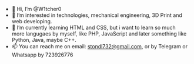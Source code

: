 - 👋 Hi, I’m @W1tcher0
- 👀 I’m interested in technologies, mechanical engineering, 3D Print and web developing.
- 🌱 I’m currently learning HTML and CSS, but i want to learn so much more langugaes by myself, like PHP, JavaScript and later something like Python, Java, maybe C++.
- 📫 You can reach me on email: stondl732@gmail.com, or by Telegram or Whatsapp by 723926776

<!---
W1tcher0/W1tcher0 is a ✨ special ✨ repository because its `README.md` (this file) appears on your GitHub profile.
You can click the Preview link to take a look at your changes.
--->
